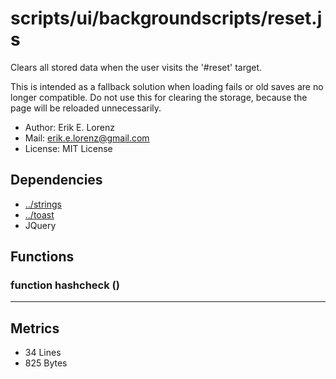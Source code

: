# scripts/ui/backgroundscripts/reset.js


Clears all stored data when the user visits the '#reset' target.

This is intended as a fallback solution when loading fails or old saves are
no longer compatible. Do not use this for clearing the storage, because the
page will be reloaded unnecessarily.

* Author: Erik E. Lorenz 
* Mail: <erik.e.lorenz@gmail.com>
* License: MIT License


## Dependencies

* <a href="../strings.html">../strings</a>
* <a href="../toast.html">../toast</a>
* JQuery


## Functions

###   function hashcheck ()

---

## Metrics

* 34 Lines
* 825 Bytes

